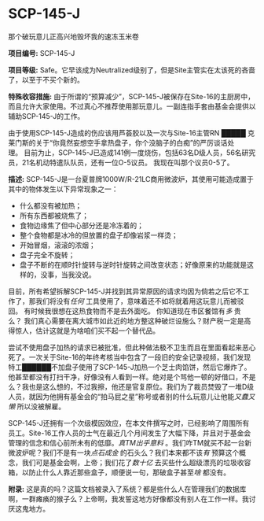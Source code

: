 # SCP-145-J
                        




那个破玩意儿正高兴地毁坏我的速冻玉米卷



**项目编号:**  SCP-145-J

**项目等级:**  Safe。它早该成为Neutralized级别了，但是Site主管实在太该死的吝啬了，以至于不买个新的。

**特殊收容措施:**  由于所谓的“预算减少”，SCP-145-J被保存在Site-16的主厨房中，而且允许大家使用。不过真心不推荐使用那玩意儿。一副连指手套由基金会提供以辅助SCP-145-J的工作。

由于使用SCP-145-J造成的伤应该用芦荟胶以及一次与Site-16主管RN █████ 克莱门斯的关于“你竟然妄想空手拿热盘子，你个没脑子的白痴”的严厉谈话处理。 目前为止，SCP-145-J已造成141例一度烧伤，包括63名D级人员，56名研究员，21名机动特遣队队员，还有一位O-5议员。 我现在叫那个议员0-5了。

**描述:**  SCP-145-J是一台夏普牌1000W/R-21LC商用微波炉，其使用可能造成置于其中的物体发生以下异常现象之一：

- 什么都没有被加热；
- 所有东西都被烧焦了；
- 食物边缘焦了但中心部分还是冷冻着的；
- 整个食物都是冰冷的但放置的盘子却像岩浆一样烫；
- 开始冒烟，滚滚的浓烟；
- 盘子完全不旋转；
- 盘子不断的在顺时针旋转与逆时针旋转之间改变状态；好像原来的功能就是这样的，没事，当我没说。

目前，所有希望拆解SCP-145-J并找到其异常原因的请求均因为倘若之后它不工作了，那我们将没有*任何* 工具使用了，意味着还不如将就着用这玩意儿而被驳回。 有时候我很想在这热食物而不是去外面吃。 你知道现在市区餐馆有*多* 贵么？ 我们真心需要在离大城市如此近的地方整这种破烂设施么？财产税一定是高得惊人，估计这就是为啥咱们买不起一个替代品。

尝试不使用盘子加热的请求已被批准，但此种做法极不卫生而且在里面看起来恶心死了。一次关于Site-16的年终考核当中包含了一段旧的安全记录视频，我们发现特工██████不加盘子使用了SCP-145-J加热一个芝士肉馅饼，然后它爆炸了。他甚至都没有打扫干净，好像没有人看到一样。绝对是个骂他一顿的好借口，不是么？我也是这么想的，不过我擦，他还是官复原位。我们为了裁员焚毁了一堆D级人员，就因为他拥有基金会的“拍马屁之星”称号或者别的什么玩意儿让他能*又蠢又懒* 所以没被解雇。

SCP-145-J还拥有一个次级模因效应，在本文件撰写之时，已经影响了周围所有员工。Site-16工作人员的士气在最近几个月间发生了大幅下降，并且对于基金会管理的信念和信心前所未有的低靡。*真TM出乎意料* 。我们咋TM就买不起一台新微波炉呢？我们不是有一块*点石成金* 的石头么？我们本来都不该*有* 预算这个概念，我们可是基金会啊，上帝；我们花了*数十亿* 去买些什么超级漂亮的垃圾收容箱，以防止什么人靠近那些盒子，顺便说一句，那破盒子甚至*啥* 都没有。

**附录:**  这是真的吗？这篇文档被录入了系统？都是些什么人在管理我们的数据库啊，一群瘫痪的猴子么？上帝啊，我发誓这地方好像都没有别人在工作一样。我讨厌这鬼地方。



                    